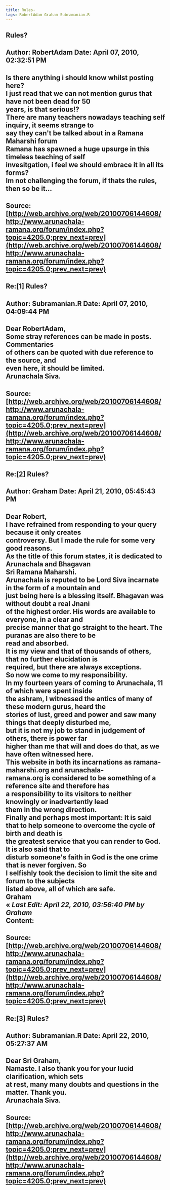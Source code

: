 ```yaml
--- 
title: Rules-   
tags: RobertAdam Graham Subramanian.R  
---  
```

## Rules?  
Author: RobertAdam          Date: April 07, 2010, 02:32:51 PM  
---  
Is there anything i should know whilst posting here?   
I just read that we can not mention gurus that have not been dead for 50  
years, is that serious!?   
There are many teachers nowadays teaching self inquiry, it seems strange to  
say they can't be talked about in a Ramana Maharshi forum   
Ramana has spawned a huge upsurge in this timeless teaching of self  
invesitgation, i feel we should embrace it in all its forms?   
Im not challenging the forum, if thats the rules, then so be it...
 ---  
Source:[http://web.archive.org/web/20100706144608/http://www.arunachala-ramana.org/forum/index.php?topic=4205.0;prev_next=prev](http://web.archive.org/web/20100706144608/http://www.arunachala-ramana.org/forum/index.php?topic=4205.0;prev_next=prev)   
---  

## Re:[1] Rules?  
Author: Subramanian.R       Date: April 07, 2010, 04:09:44 PM  
---  
Dear RobertAdam,   
Some stray references can be made in posts. Commentaries   
of others can be quoted with due reference to the source, and   
even here, it should be limited.   
Arunachala Siva.
 ---  
Source:[http://web.archive.org/web/20100706144608/http://www.arunachala-ramana.org/forum/index.php?topic=4205.0;prev_next=prev](http://web.archive.org/web/20100706144608/http://www.arunachala-ramana.org/forum/index.php?topic=4205.0;prev_next=prev)   
---  

## Re:[2] Rules?  
Author: Graham              Date: April 21, 2010, 05:45:43 PM  
---  
Dear Robert,   
I have refrained from responding to your query because it only creates  
controversy. But I made the rule for some very good reasons.   
As the title of this forum states, it is dedicated to Arunachala and Bhagavan  
Sri Ramana Maharshi.   
Arunachala is reputed to be Lord Siva incarnate in the form of a mountain and  
just being here is a blessing itself. Bhagavan was without doubt a real Jnani  
of the highest order. His words are available to everyone, in a clear and  
precise manner that go straight to the heart. The puranas are also there to be  
read and absorbed.   
It is my view and that of thousands of others, that no further elucidation is  
required, but there are always exceptions.   
So now we come to my responsibility.   
In my fourteen years of coming to Arunachala, 11 of which were spent inside  
the ashram, I witnessed the antics of many of these modern gurus, heard the  
stories of lust, greed and power and saw many things that deeply disturbed me,  
but it is not my job to stand in judgement of others, there is power far  
higher than me that will and does do that, as we have often witnessed here.   
This website in both its incarnations as ramana-maharshi.org and arunachala-  
ramana.org is considered to be something of a reference site and therefore has  
a responsibility to its visitors to neither knowingly or inadvertently lead  
them in the wrong direction.   
Finally and perhaps most important: It is said that to help someone to overcome the cycle of birth and death is  
the greatest service that you can render to God. It is also said that to  
disturb someone's faith in God is the one crime that is **never** forgiven. So  
I selfishly took the decision to limit the site and forum to the subjects  
listed above, all of which are safe.   
Graham   
« _Last Edit: April 22, 2010, 03:56:40 PM by Graham_  
Content:
 ---  
Source:[http://web.archive.org/web/20100706144608/http://www.arunachala-ramana.org/forum/index.php?topic=4205.0;prev_next=prev](http://web.archive.org/web/20100706144608/http://www.arunachala-ramana.org/forum/index.php?topic=4205.0;prev_next=prev)   
---  

## Re:[3] Rules?  
Author: Subramanian.R       Date: April 22, 2010, 05:27:37 AM  
---  
Dear Sri Graham,   
Namaste. I also thank you for your lucid clarification, which sets   
at rest, many many doubts and questions in the matter. Thank you.   
Arunachala Siva.
 ---  
Source:[http://web.archive.org/web/20100706144608/http://www.arunachala-ramana.org/forum/index.php?topic=4205.0;prev_next=prev](http://web.archive.org/web/20100706144608/http://www.arunachala-ramana.org/forum/index.php?topic=4205.0;prev_next=prev)   
---  

